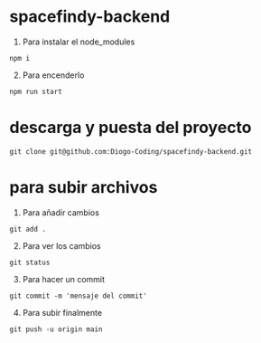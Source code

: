 # spacefindy-backend

1. Para instalar el node_modules
```
npm i
```

2. Para encenderlo
```
npm run start
```


# descarga y puesta del proyecto

```
git clone git@github.com:Diogo-Coding/spacefindy-backend.git
```

# para subir archivos

1. Para añadir cambios
```
git add .
```


2. Para ver los cambios
```
git status
```

3. Para hacer un commit
```
git commit -m 'mensaje del commit'
```

4. Para subir finalmente
```
git push -u origin main
```